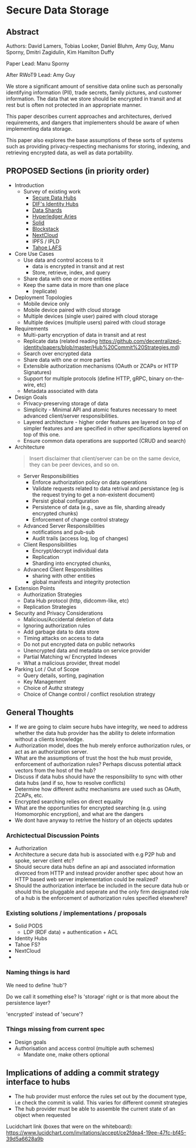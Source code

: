 # Secure Data Storage

## Abstract

Authors: David Lamers, Tobias Looker, Daniel Bluhm, Amy Guy, Manu Sporny, Dmitri Zagidulin, Kim Hamilton Duffy

Paper Lead: Manu Sporny

After RWoT9 Lead: Amy Guy

We store a significant amount of sensitive data online such as personally identifying information (PII), trade secrets, family pictures, and customer information. The data that we store should be encrypted in transit and at rest but is often not protected in an appropriate manner.

This paper describes current approaches and architectures, derived requirements, and dangers that implementers should be aware of when implementing data storage.

This paper also explores the base assumptions of these sorts of systems such as providing privacy-respecting mechanisms for storing, indexing, and retrieving encrypted data, as well as data portability.

## PROPOSED Sections (in priority order)

- Introduction
  - Survey of existing work
      - [Secure Data Hubs](https://msporny.github.io/data-hubs/)
      - [DIF's Identity Hubs](https://github.com/decentralized-identity/identity-hub/blob/master/explainer.md)
      - [Data Shards](https://github.com/WebOfTrustInfo/rwot9-prague/blob/master/topics-and-advance-readings/datashards-rationale.md)
      - [Hyperledger Aries](https://github.com/hyperledger/aries-rfcs)
      - [Solid](https://github.com/solid/solid-spec/)
      - [Blockstack](https://docs.blockstack.org/storage/overview.html)
      - [NextCloud](https://docs.nextcloud.com/server/16/developer_manual/client_apis/index.html)
      - IPFS / IPLD
      - [Tahoe LAFS](https://tahoe-lafs.org/trac/tahoe-lafs)
- Core Use Cases
  - Use data and control access to it
      - data is encrypted in transit and at rest
      - Store, retrieve, index, and query
  - Share data with one or more entities
  - Keep the same data in more than one place
      - (replicate)
- Deployment Topologies
    - Mobile device only
    - Mobile device paired with cloud storage
    - Multiple devices (single user) paired with cloud storage
    - Multiple devices (multiple users) paired with cloud storage
- Requirements
    - Multi-party encryption of data in transit and at rest
    - Replicate data (related reading https://github.com/decentralized-identity/papers/blob/master/Hub%20Commit%20Strategies.md)
    - Search over encrypted data
    - Share data with one or more parties
    - Extensible authorization mechanisms (OAuth or ZCAPs or HTTP Signatures)
    - Support for multiple protocols (define HTTP, gRPC, binary on-the-wire, etc)
    - Metadata associated with data
- Design Goals
    - Privacy-preserving storage of data
    - Simplicity - Minimal API and atomic features necessary to meet advanced client/server responsibilities.
    - Layered architecture - higher order features are layered on top of simpler features and are specified in other specifications layered on top of this one.
    - Ensure common data operations are supported (CRUD and search)
- Architecture
  > Insert disclaimer that client/server can be on the same device, they can be peer devices, and so on.
    - Server Responsibilities
        - Enforce authorization policy on data operations
        - Validate requests related to data retrival and persistance (eg is the request trying to get a non-existent document)
        - Persist global configuration
        - Persistence of data (e.g., save as file, sharding already encrypted chunks)
        - Enforcement of change control strategy
    - Advanced Server Responsibilities
        - notifications and pub-sub
        - Audit trails (access log, log of changes)
    - Client Responsibilities
        - Encrypt/decrypt individual data
        - Replication
        - Sharding into encrypted chunks,
    - Advanced Client Responsibilities
        - sharing with other entities
        - global manifests and integrity protection
- Extension Points
  - Authorization Strategies
  - Data Hub protocol (http, didcomm-like, etc)
  - Replication Strategies
- Security and Privacy Considerations
    - Malicious/Accidental deletion of data
    - Ignoring authorization rules
    - Add garbage data to data store
    - Timing attacks on access to data
    - Do not put encrypted data on public networks
    - Unencrypted data and metadata on service provider
    - Partial Matching w/ Encrypted Indexes
    - What a malicious provider, threat model
- Parking Lot / Out of Scope
    - Query details, sorting, pagination
    - Key Management
    - Choice of Authz strategy
    - Choice of Change control / conflict resolution strategy

## General Thoughts

- If we are going to claim secure hubs have integrity, we need to address whether the data hub provider has the ability to delete information without a clients knowledge.
- Authorization model, does the hub merely enforce authorization rules, or act as an authorization server.
- What are the assumptions of trust the host the hub must provide, enforcement of authorization rules? Perhaps discuss potential attack vectors from the host of the hub?
- Discuss if data hubs should have the responsibility to sync with other data hubs (and if so, how to resolve conflicts)
- Determine how different authz mechanisms are used such as OAuth, ZCAPs, etc.
- Encrypted searching relies on direct equality
- What are the opportunities for encrypted searching (e.g. using Homomorphic encryption), and what are the dangers
- We dont have anyway to retrive the history of an objects updates

### Archictectual Discussion Points

- Authorization
- Architecture a secure data hub is associated with e.g P2P hub and spoke, server client etc?
- Should secure data hubs define an api and associated information divorced from HTTP and instead provider another spec about how an HTTP based web server implementation could be realized?
- Should the authorization interface be included in the secure data hub or should this be pluggable and seperate and the only firm designated role of a hub is the enforcement of authorization rules specified elsewhere?


### Existing solutions / implementations / proposals

* Solid PODS
    * LDP (RDF data) + authentication + ACL
* Identity Hubs
* Tahoe FS?
* NextCloud
*

### Naming things is hard

We need to define 'hub'?

Do we call it something else? Is 'storage' right or is that more about the persistence layer?

'encrypted' instead of 'secure'?

### Things missing from current spec

* Design goals
* Authorisation and access control (multiple auth schemes)
    * Mandate one, make others optional

## Implications of adding a commit strategy interface to hubs

- The hub provider must enforce the rules set out by the document type, i.e check the commit is valid. This varies for different commit strategies
- The hub provider must be able to assemble the current state of an object when requested


Lucidchart link (boxes that were on the whiteboard): https://www.lucidchart.com/invitations/accept/ce2fdea4-19ee-47fc-bf45-39d5a6628a9b
